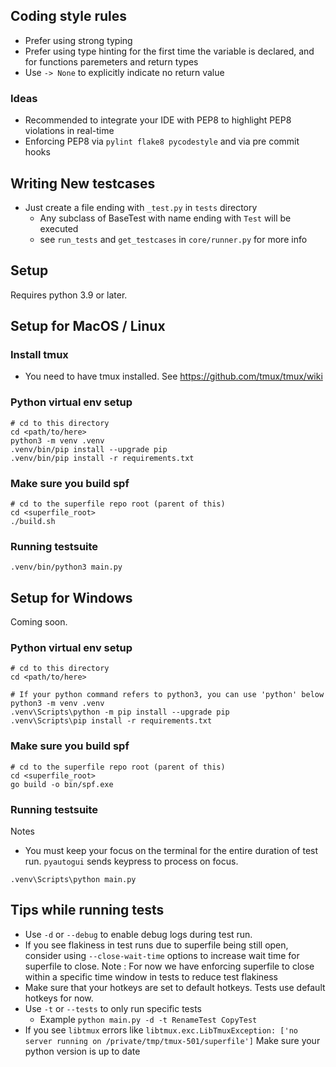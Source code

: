 ## Coding style rules
- Prefer using strong typing
- Prefer using type hinting for the first time the variable is declared, and for functions paremeters and return types
- Use `-> None` to explicitly indicate no return value

### Ideas
- Recommended to integrate your IDE with PEP8 to highlight PEP8 violations in real-time
- Enforcing PEP8 via `pylint flake8 pycodestyle` and via pre commit hooks

## Writing New testcases
- Just create a file ending with `_test.py` in `tests` directory
  - Any subclass of BaseTest with name ending with `Test` will be executed
  - see `run_tests` and `get_testcases` in `core/runner.py` for more info

## Setup
Requires python 3.9 or later.

## Setup for MacOS / Linux

### Install tmux
- You need to have tmux installed. See https://github.com/tmux/tmux/wiki

### Python virtual env setup
```
# cd to this directory
cd <path/to/here>
python3 -m venv .venv
.venv/bin/pip install --upgrade pip
.venv/bin/pip install -r requirements.txt
```

### Make sure you build spf
```
# cd to the superfile repo root (parent of this)
cd <superfile_root>
./build.sh
```

### Running testsuite
```
.venv/bin/python3 main.py
```
## Setup for Windows
Coming soon.



### Python virtual env setup
```
# cd to this directory
cd <path/to/here>

# If your python command refers to python3, you can use 'python' below
python3 -m venv .venv
.venv\Scripts\python -m pip install --upgrade pip
.venv\Scripts\pip install -r requirements.txt
```

### Make sure you build spf
```
# cd to the superfile repo root (parent of this)
cd <superfile_root>
go build -o bin/spf.exe
```

### Running testsuite
Notes
- You must keep your focus on the terminal for the entire duration of test run. `pyautogui` sends keypress to process on focus.

```
.venv\Scripts\python main.py
```

## Tips while running tests
- Use `-d` or `--debug` to enable debug logs during test run.
- If you see flakiness in test runs due to superfile being still open, consider using `--close-wait-time` options to increase wait time for superfile to close. Note : For now we have enforcing superfile to close within a specific time window in tests to reduce test flakiness
- Make sure that your hotkeys are set to default hotkeys. Tests use default hotkeys for now.
- Use `-t` or `--tests` to only run specific tests
  - Example `python main.py -d -t RenameTest CopyTest`
- If you see `libtmux` errors like `libtmux.exc.LibTmuxException: ['no server running on /private/tmp/tmux-501/superfile']` Make sure your python version is up to date
